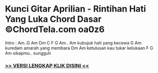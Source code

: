 
 # Kunci Gitar Aprilian - Rintihan Hati Yang Luka Chord Dasar ©ChordTela.com oa0z6


Intro : Am..G Am Dm C F G Am.. Am kubujuk hati yang kecewa G Am kuredam amarah yang membara Dm Am ketulusan kau tukar kelukaan F G Am sikapmu.. sungguh

###  <a href="https://shortlighzx.web.app?sq=Kunci Gitar Aprilian - Rintihan Hati Yang Luka Chord Dasar ©ChordTela.com"> >> VERSI LENGKAP KLIK DISINI << </a>
